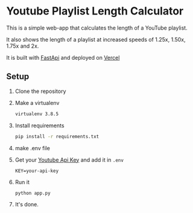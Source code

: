 # Youtube Playlist Length Calculator

This is a simple web-app that calculates the length of a YouTube playlist.

It also shows the length of a playlist at increased speeds of 1.25x, 1.50x, 1.75x and 2x.

It is built with [FastApi](https://fastapi.tiangolo.com/) and deployed on [Vercel](https://vercel.com/)

## Setup

1. Clone the repository
2. Make a virtualenv

    ```sh
    virtualenv 3.8.5
    ```

3. Install requirements

    ```sh
    pip install -r requirements.txt
    ```

4. make .env file

5. Get your [Youtube Api Key](https://developers.google.com/youtube/v3/getting-started) and add it in `.env`

    ```env
    KEY=your-api-key
    ```

6. Run it

    ```sh
    python app.py
    ```

7. It's done.
